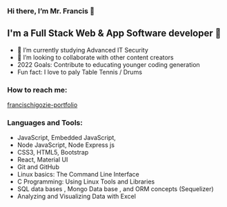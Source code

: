 ### Hi there, I’m Mr. Francis 👋  

## I'm a Full Stack Web & App Software developer 👀
- 🌱 I’m currently studying Advanced IT Security  
- 💞️ I’m looking to collaborate with other content creators
- 2022 Goals: Contribute to educating younger coding generation
- Fun fact: I love to paly Table Tennis / Drums

### How to reach me:

[francischigozie-portfolio](https://portfolio-chigozie.heroku.app.com)

### Languages and Tools:

- JavaScript, Embedded JavaScript,
- Node JavaScript, Node Express js
- CSS3, HTML5, Bootstrap
- React, Material UI
- Git and GitHub
- Linux basics: The Command Line Interface
- C Programming: Using Linux Tools and Libraries
- SQL data bases , Mongo Data base , and ORM concepts (Sequelizer)
- Analyzing and Visualizing Data with Excel

<!---
francisChigozie/francisChigozie is a ✨ special ✨ repository because its `README.md` (this file) appears on your GitHub profile.
You can click the Preview link to take a look at your changes.
--->
